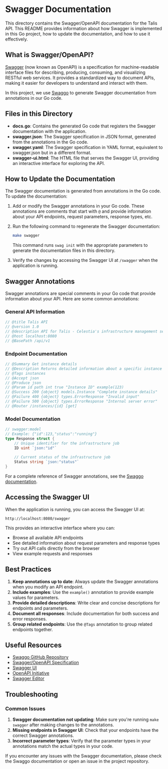 # Swagger Documentation

This directory contains the Swagger/OpenAPI documentation for the Talis API. This README provides information about how Swagger is implemented in this Go project, how to update the documentation, and how to use it effectively.

## What is Swagger/OpenAPI?

[Swagger](https://swagger.io/) (now known as OpenAPI) is a specification for machine-readable interface files for describing, producing, consuming, and visualizing RESTful web services. It provides a standardized way to document APIs, making it easier for developers to understand and interact with them.

In this project, we use [Swaggo](https://github.com/swaggo/swag) to generate Swagger documentation from annotations in our Go code.

## Files in this Directory

- **docs.go**: Contains the generated Go code that registers the Swagger documentation with the application.
- **swagger.json**: The Swagger specification in JSON format, generated from the annotations in the Go code.
- **swagger.yaml**: The Swagger specification in YAML format, equivalent to swagger.json but in a different format.
- **swagger-ui.html**: The HTML file that serves the Swagger UI, providing an interactive interface for exploring the API.

## How to Update the Documentation

The Swagger documentation is generated from annotations in the Go code. To update the documentation:

1. Add or modify the Swagger annotations in your Go code. These annotations are comments that start with `@` and provide information about your API endpoints, request parameters, response types, etc.

2. Run the following command to regenerate the Swagger documentation:

   ```bash
   make swagger
   ```

   This command runs `swag init` with the appropriate parameters to generate the documentation files in this directory.

3. Verify the changes by accessing the Swagger UI at `/swagger` when the application is running.

## Swagger Annotations

Swagger annotations are special comments in your Go code that provide information about your API. Here are some common annotations:

### General API Information

```go
// @title Talis API
// @version 1.0
// @description API for Talis - Celestia's infrastructure management service
// @host localhost:8080
// @BasePath /api/v1
```

### Endpoint Documentation

```go
// @Summary Get instance details
// @Description Returns detailed information about a specific instance identified by its ID.
// @Tags instances
// @Accept json
// @Produce json
// @Param id path int true "Instance ID" example(123)
// @Success 200 {object} models.Instance "Complete instance details"
// @Failure 400 {object} types.ErrorResponse "Invalid input"
// @Failure 500 {object} types.ErrorResponse "Internal server error"
// @Router /instances/{id} [get]
```

### Model Documentation

```go
// swagger:model
// Example: {"id":123,"status":"running"}
type Response struct {
    // Unique identifier for the infrastructure job
    ID uint `json:"id"`
    
    // Current status of the infrastructure job
    Status string `json:"status"`
}
```

For a complete reference of Swagger annotations, see the [Swaggo documentation](https://github.com/swaggo/swag#declarative-comments-format).

## Accessing the Swagger UI

When the application is running, you can access the Swagger UI at:

```
http://localhost:8080/swagger
```

This provides an interactive interface where you can:

- Browse all available API endpoints
- See detailed information about request parameters and response types
- Try out API calls directly from the browser
- View example requests and responses

## Best Practices

1. **Keep annotations up to date**: Always update the Swagger annotations when you modify an API endpoint.
2. **Include examples**: Use the `example()` annotation to provide example values for parameters.
3. **Provide detailed descriptions**: Write clear and concise descriptions for endpoints and parameters.
4. **Document all responses**: Include documentation for both success and error responses.
5. **Group related endpoints**: Use the `@Tags` annotation to group related endpoints together.

## Useful Resources

- [Swaggo GitHub Repository](https://github.com/swaggo/swag)
- [Swagger/OpenAPI Specification](https://swagger.io/specification/)
- [Swagger UI](https://swagger.io/tools/swagger-ui/)
- [OpenAPI Initiative](https://www.openapis.org/)
- [Swagger Editor](https://editor.swagger.io/)

## Troubleshooting

### Common Issues

1. **Swagger documentation not updating**: Make sure you're running `make swagger` after making changes to the annotations.
2. **Missing endpoints in Swagger UI**: Check that your endpoints have the correct Swagger annotations.
3. **Incorrect parameter types**: Verify that the parameter types in your annotations match the actual types in your code.

If you encounter any issues with the Swagger documentation, please check the Swaggo documentation or open an issue in the project repository.
